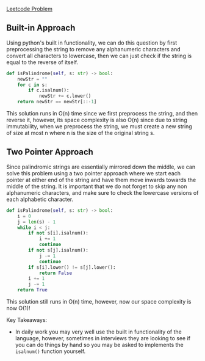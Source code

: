 [Leetcode Problem](https://leetcode.com/problems/valid-palindrome/description/)

## Built-in Approach
Using python's built in functionality, we can do this question by first preprocessing the string to remove any alphanumeric characters and convert all characters to lowercase, then we can just check if the string is equal to the reverse of itself.
``` python
def isPalindrome(self, s: str) -> bool:
	newStr = ""
	for c in s:
		if c.isalnum():
			newStr += c.lower()
	return newStr == newStr[::-1]
```
This solution runs in O(n) time since we first preprocess the string, and then reverse it, however, its space complexity is also O(n) since due to string immutability, when we preprocess the string, we must create a new string of size at most n where n is the size of the original string s.
## Two Pointer Approach
Since palindromic strings are essentially mirrored down the middle, we can solve this problem using a two pointer approach where we start each pointer at either end of the string and have them move inwards towards the middle of the string. It is important that we do not forget to skip any non alphanumeric characters, and make sure to check the lowercase versions of each alphabetic character.
``` python
def isPalindrome(self, s: str) -> bool:
	i = 0
	j = len(s) - 1
	while i < j:
		if not s[i].isalnum():
			i += 1
			continue
		if not s[j].isalnum():
			j -= 1
			continue
		if s[i].lower() != s[j].lower():
			return False
		i += 1
		j -= 1
	return True
```
This solution still runs in O(n) time, however, now our space complexity is now O(1)!

Key Takeaways:
- In daily work you may very well use the built in functionality of the language, however, sometimes in interviews they are looking to see if you can do things by hand so you may be asked to implements the `isalnum()` function yourself.